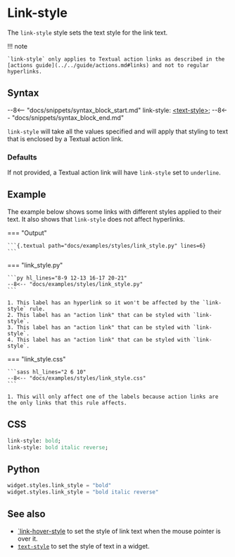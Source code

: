 # Link-style

The `link-style` style sets the text style for the link text.

!!! note

    `link-style` only applies to Textual action links as described in the [actions guide](../../guide/actions.md#links) and not to regular hyperlinks.

## Syntax

--8<-- "docs/snippets/syntax_block_start.md"
link-style: <a href="../../css_types/text_style">&lt;text-style&gt;</a>;
--8<-- "docs/snippets/syntax_block_end.md"

`link-style` will take all the values specified and will apply that styling to text that is enclosed by a Textual action link.

### Defaults

If not provided, a Textual action link will have `link-style` set to `underline`.

## Example

The example below shows some links with different styles applied to their text.
It also shows that `link-style` does not affect hyperlinks.

=== "Output"

    ```{.textual path="docs/examples/styles/link_style.py" lines=6}
    ```

=== "link_style.py"

    ```py hl_lines="8-9 12-13 16-17 20-21"
    --8<-- "docs/examples/styles/link_style.py"
    ```

    1. This label has an hyperlink so it won't be affected by the `link-style` rule.
    2. This label has an "action link" that can be styled with `link-style`.
    3. This label has an "action link" that can be styled with `link-style`.
    4. This label has an "action link" that can be styled with `link-style`.

=== "link_style.css"

    ```sass hl_lines="2 6 10"
    --8<-- "docs/examples/styles/link_style.css"
    ```

    1. This will only affect one of the labels because action links are the only links that this rule affects.

## CSS

```sass
link-style: bold;
link-style: bold italic reverse;
```

## Python

```py
widget.styles.link_style = "bold"
widget.styles.link_style = "bold italic reverse"
```

## See also

 - [`link-hover-style](./link_hover_style.md) to set the style of link text when the mouse pointer is over it.
 - [`text-style`](../text_style.md) to set the style of text in a widget.
